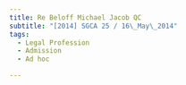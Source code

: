 ```yaml
---
title: Re Beloff Michael Jacob QC
subtitle: "[2014] SGCA 25 / 16\_May\_2014"
tags:
  - Legal Profession
  - Admission
  - Ad hoc

---
```


